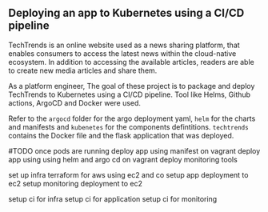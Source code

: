 ## Deploying an app to Kubernetes using a CI/CD pipeline 
TechTrends is an online website used as a news sharing platform, that enables consumers to access the latest news within the cloud-native ecosystem. In addition to accessing the available articles, readers are able to create new media articles and share them.

As a platform engineer, The goal of these project is to package and deploy TechTrends to Kubernetes using a CI/CD pipeline.
Tool like Helms, Github actions, ArgoCD and Docker were used.

Refer to the `argocd` folder for the argo deployment yaml, ``helm`` for the charts and manifests and ``kubenetes`` for the components defintitions. ``techtrends`` contains the Docker file and the flask application that was deployed.


#TODO
once pods are running
deploy app using manifest on vagrant
deploy app using using helm and argo cd on vagrant
deploy monitoring tools

set up infra terraform for aws using ec2 and co
setup app deployment to ec2
setup monitoring deployment to ec2

setup ci for infra
setup ci for application
setup ci for monitoring
